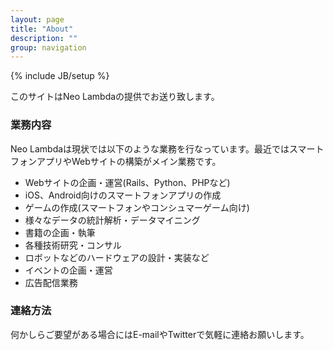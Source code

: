 ```yaml
---
layout: page
title: "About"
description: ""
group: navigation
---
```

{% include JB/setup %}

このサイトはNeo Lambdaの提供でお送り致します。

### 業務内容

Neo Lambdaは現状では以下のような業務を行なっています。最近ではスマートフォンアプリやWebサイトの構築がメイン業務です。

<ul>
<li> Webサイトの企画・運営(Rails、Python、PHPなど)</li>
<li>iOS、Android向けのスマートフォンアプリの作成</li>
<li>ゲームの作成(スマートフォンやコンシュマーゲーム向け)</li>
<li>様々なデータの統計解析・データマイニング</li>
<li>書籍の企画・執筆</li>
<li>各種技術研究・コンサル</li>
<li>ロボットなどのハードウェアの設計・実装など</li>
<li>イベントの企画・運営</li>
<li>広告配信業務</li>
</ul>

### 連絡方法
何かしらご要望がある場合にはE-mailやTwitterで気軽に連絡お願いします。